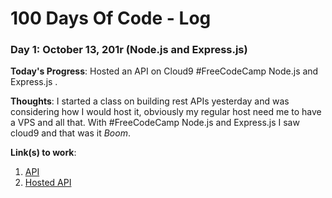 # 100 Days Of Code - Log

### Day 1: October 13, 201r (Node.js and Express.js)

**Today's Progress**: Hosted an API on Cloud9 #FreeCodeCamp Node.js and Express.js .

**Thoughts**: I started a class on building rest APIs yesterday and was considering how I would host it, obviously my regular host need me to have a VPS and all that. With #FreeCodeCamp Node.js and Express.js I saw cloud9 and that was it *Boom*.

**Link(s) to work**: 
1. [API](https://student-resources-ainojie.c9users.io/resources)
2. [Hosted API](https://c9.io/ainojie/student_resources/files)

